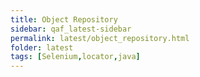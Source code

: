 ```yaml
---
title: Object Repository
sidebar: qaf_latest-sidebar
permalink: latest/object_repository.html
folder: latest
tags: [Selenium,locator,java]
---
```

